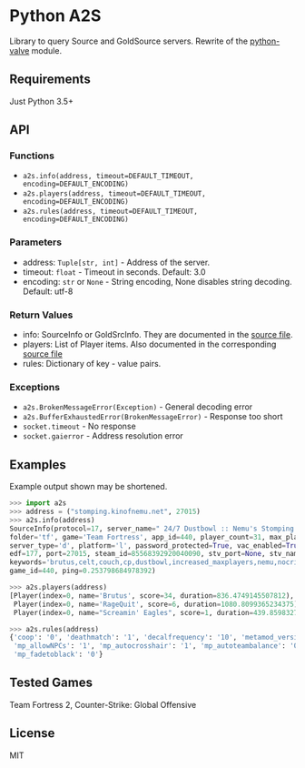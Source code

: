 # Python A2S

Library to query Source and GoldSource servers. Rewrite of the
[python-valve](https://github.com/serverstf/python-valve) module.

## Requirements

Just Python 3.5+

## API

### Functions

* `a2s.info(address, timeout=DEFAULT_TIMEOUT, encoding=DEFAULT_ENCODING)`
* `a2s.players(address, timeout=DEFAULT_TIMEOUT, encoding=DEFAULT_ENCODING)`
* `a2s.rules(address, timeout=DEFAULT_TIMEOUT, encoding=DEFAULT_ENCODING)`

### Parameters

* address: `Tuple[str, int]` - Address of the server.
* timeout: `float` - Timeout in seconds. Default: 3.0
* encoding: `str` or `None` - String encoding, None disables string decoding. Default: utf-8

### Return Values

* info: SourceInfo or GoldSrcInfo. They are documented in the
  [source file](a2s/info.py).
* players: List of Player items. Also documented in the corresponding
  [source file](a2s/players.py)
* rules: Dictionary of key - value pairs.

### Exceptions

* `a2s.BrokenMessageError(Exception)` - General decoding error
* `a2s.BufferExhaustedError(BrokenMessageError)` - Response too short
* `socket.timeout` - No response
* `socket.gaierror` - Address resolution error

## Examples

Example output shown may be shortened.

```py
>>> import a2s
>>> address = ("stomping.kinofnemu.net", 27015)
>>> a2s.info(address)
SourceInfo(protocol=17, server_name=" 24/7 Dustbowl :: Nemu's Stomping Ground", map_name='cp_dustbowl',
folder='tf', game='Team Fortress', app_id=440, player_count=31, max_players=33, bot_count=21,
server_type='d', platform='l', password_protected=True, vac_enabled=True, version='5579073',
edf=177, port=27015, steam_id=85568392920040090, stv_port=None, stv_name=None,
keywords='brutus,celt,couch,cp,dustbowl,increased_maxplayers,nemu,nocrits,nodmgspread,pony,replays,vanilla',
game_id=440, ping=0.253798684978392)

>>> a2s.players(address)
[Player(index=0, name='Brutus', score=34, duration=836.4749145507812),
 Player(index=0, name='RageQuit', score=6, duration=1080.8099365234375),
 Player(index=0, name="Screamin' Eagles", score=1, duration=439.8598327636719)]

>>> a2s.rules(address)
{'coop': '0', 'deathmatch': '1', 'decalfrequency': '10', 'metamod_version': '1.10.7-devV',
 'mp_allowNPCs': '1', 'mp_autocrosshair': '1', 'mp_autoteambalance': '0', 'mp_disable_respawn_times': '0',
 'mp_fadetoblack': '0'}
```

## Tested Games

Team Fortress 2, Counter-Strike: Global Offensive

## License

MIT
